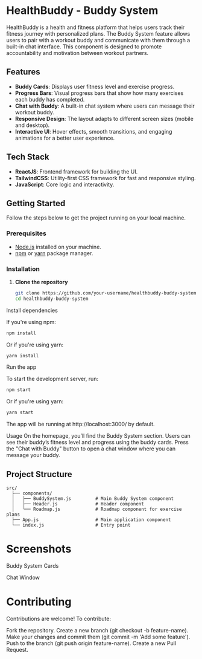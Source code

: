 
# HealthBuddy - Buddy System

HealthBuddy is a health and fitness platform that helps users track their fitness journey with personalized plans. The Buddy System feature allows users to pair with a workout buddy and communicate with them through a built-in chat interface. This component is designed to promote accountability and motivation between workout partners.

## Features

- **Buddy Cards**: Displays user fitness level and exercise progress.
- **Progress Bars**: Visual progress bars that show how many exercises each buddy has completed.
- **Chat with Buddy**: A built-in chat system where users can message their workout buddy.
- **Responsive Design**: The layout adapts to different screen sizes (mobile and desktop).
- **Interactive UI**: Hover effects, smooth transitions, and engaging animations for a better user experience.

## Tech Stack

- **ReactJS**: Frontend framework for building the UI.
- **TailwindCSS**: Utility-first CSS framework for fast and responsive styling.
- **JavaScript**: Core logic and interactivity.
  
## Getting Started

Follow the steps below to get the project running on your local machine.

### Prerequisites

- [Node.js](https://nodejs.org/) installed on your machine.
- [npm](https://www.npmjs.com/) or [yarn](https://yarnpkg.com/) package manager.

### Installation

1. **Clone the repository**

   ```bash
   git clone https://github.com/your-username/healthbuddy-buddy-system.git
   cd healthbuddy-buddy-system
Install dependencies

If you're using npm:

```bash
npm install
```

Or if you're using yarn:

```bash
yarn install
```

Run the app

To start the development server, run:

```bash
npm start
```
Or if you're using yarn:

```bash
yarn start
```

The app will be running at http://localhost:3000/ by default.

Usage
On the homepage, you’ll find the Buddy System section.
Users can see their buddy’s fitness level and progress using the buddy cards.
Press the "Chat with Buddy" button to open a chat window where you can message your buddy.

## Project Structure
```
src/
  ├── components/
  │   ├── BuddySystem.js         # Main Buddy System component
  │   ├── Header.js              # Header component
  │   └── Roadmap.js             # Roadmap component for exercise plans
  ├── App.js                     # Main application component
  └── index.js                   # Entry point
```

# Screenshots
Buddy System Cards

Chat Window

# Contributing
Contributions are welcome! To contribute:

Fork the repository.
Create a new branch (git checkout -b feature-name).
Make your changes and commit them (git commit -m 'Add some feature').
Push to the branch (git push origin feature-name).
Create a new Pull Request.
